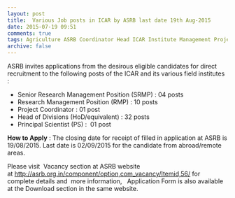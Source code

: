 ```yaml
---
layout: post
title:  Various Job posts in ICAR by ASRB last date 19th Aug-2015
date: 2015-07-19 09:51
comments: true
tags: Agriculture ASRB Coordinator Head ICAR Institute Management Project Research Scientist
archive: false
---
```

ASRB invites applications from the desirous eligible candidates for direct recruitment to the following posts of the ICAR and its various field institutes :


- Senior Research Management Position (SRMP) : 04 posts
- Research Management Position (RMP) : 10 posts
- Project Coordinator : 01 post
- Head of Divisions (HoD/equivalent) : 32 posts
- Principal Scientist (PS) :  01 post

**How to Apply** : The closing date for receipt of filled in application at ASRB is 19/08/2015. Last date is 02/09/2015 for the candidate from abroad/remote areas. 

Please visit  Vacancy section at ASRB website at <http://asrb.org.in/component/option,com_vacancy/Itemid,56/> for complete details and  more information,   Application Form is also available at the Download section in the same website.







 




